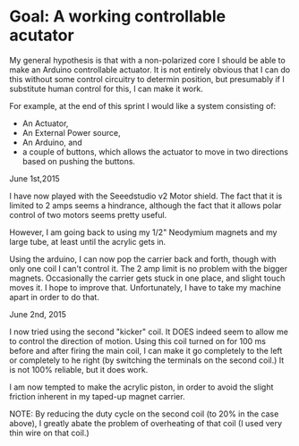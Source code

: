 # Goal: A working controllable acutator

My general hypothesis is that with a non-polarized core I should be able to make an Arduino controllable actuator.
It is not entirely obvious that I can do this without some control circuitry to determin position, but presumably if
I substitute human control for this, I can make it work.

For example, at the end of this sprint I would like a system consisting of:
* An Actuator,
* An External Power source,
* An Arduino, and
* a couple of buttons,
which allows the actuator to move in two directions based on pushing the buttons.

June 1st,2015

I have now played with the Seeedstudio v2 Motor shield.  The fact that it is limited to 2 amps seems a hindrance, 
although the fact that it allows polar control of two motors seems pretty useful.

However, I am going back to using my 1/2" Neodymium magnets and my large tube, at least until the acrylic gets in.

Using the arduino, I can now pop the carrier back and forth, though with only one coil I can't control it.  The 2 amp limit is no problem with the bigger magnets.  Occasionally the carrier gets stuck in one place, and slight touch moves it.  I hope to improve that.  Unfortunately, I have to take my machine apart in order to do that.

June 2nd, 2015

I now tried using the second "kicker" coil.  It DOES indeed seem to allow me to control the direction of motion.  Using this coil turned on for 100 ms before and after firing the main coil, I can make it go completely to the left or completely to he right (by switching the terminals on the second coil.)  It is not 100% reliable, but it does work. 

I am now tempted to make the acrylic piston, in order to avoid the slight friction inherent in my taped-up magnet carrier.

NOTE: By reducing the duty cycle on the second coil (to 20% in the case above), I greatly abate the problem of overheating of that coil (I used very thin wire on that coil.)


